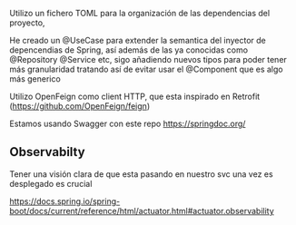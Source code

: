 Utilizo un fichero TOML para la organización de las dependencias del proyecto,

He creado un @UseCase para extender la semantica del inyector de depencendias de Spring, así además de las ya conocidas como @Repository @Service etc, sigo añadiendo nuevos tipos para poder tener más granularidad
tratando así de evitar usar el @Component que es algo más generico

Utilizo OpenFeign como client HTTP, que esta inspirado en Retrofit (https://github.com/OpenFeign/feign)

Estamos usando Swagger con este repo https://springdoc.org/

## Observabilty

Tener una visión clara de que esta pasando en nuestro svc una vez es desplegado es crucial

https://docs.spring.io/spring-boot/docs/current/reference/html/actuator.html#actuator.observability